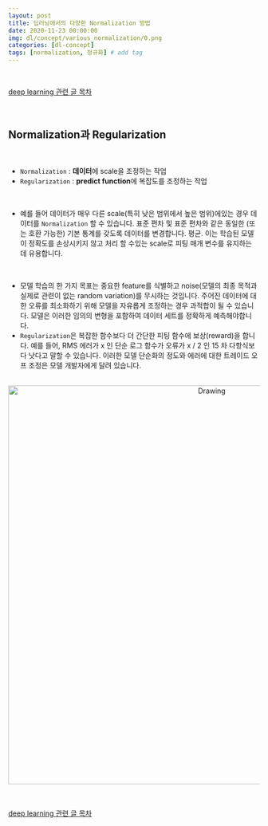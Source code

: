 ```yaml
---
layout: post
title: 딥러닝에서의 다양한 Normalization 방법
date: 2020-11-23 00:00:00
img: dl/concept/various_normalization/0.png
categories: [dl-concept]
tags: [normalization, 정규화] # add tag
---
```


<br>

[deep learning 관련 글 목차](https://gaussian37.github.io/dl-concept-table/)

<br>


## **Normalization과 Regularization**

<br>

- `Normalization` : **데이터**에 scale을 조정하는 작업
- `Regularization` : **predict function**에 복잡도를 조정하는 작업

<br>

- 예를 들어 데이터가 매우 다른 scale(특히 낮은 범위에서 높은 범위)에있는 경우 데이터를 `Normalization` 할 수 있습니다. 표준 편차 및 표준 편차와 같은 동일한 (또는 호환 가능한) 기본 통계를 갖도록 데이터를 변경합니다. 평균. 이는 학습된 모델이 정확도를 손상시키지 않고 처리 할 수있는 scale로 피팅 매개 변수를 유지하는 데 유용합니다.

<br>

- 모델 학습의 한 가지 목표는 중요한 feature를 식별하고 noise(모델의 최종 목적과 실제로 관련이 없는 random variation)를 무시하는 것입니다. 주어진 데이터에 대한 오류를 최소화하기 위해 모델을 자유롭게 조정하는 경우 과적합이 될 수 있습니다. 모델은 이러한 임의의 변형을 포함하여 데이터 세트를 정확하게 예측해야합니다.
- `Regularization`은 복잡한 함수보다 더 간단한 피팅 함수에 보상(reward)을 합니다. 예를 들어, RMS 에러가 x 인 단순 로그 함수가 오류가 x / 2 인 15 차 다항식보다 낫다고 말할 수 있습니다. 이러한 모델 단순화의 정도와 에러에 대한 트레이드 오프 조정은 모델 개발자에게 달려 있습니다.





<br>
<center><img src="../assets/img/dl/concept/various_normalization/1.png" alt="Drawing" style="width: 800px;"/></center>
<br>




<br>

[deep learning 관련 글 목차](https://gaussian37.github.io/dl-concept-table/)

<br>